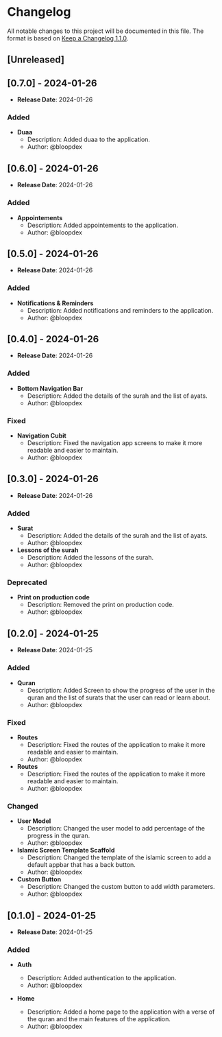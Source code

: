 # Changelog

All notable changes to this project will be documented in this file. The format is based on [Keep a Changelog 1.1.0](https://keepachangelog.com/en/1.1.0/).

## [Unreleased]

## [0.7.0] - 2024-01-26

- **Release Date**: 2024-01-26

### Added

- **Duaa**
  - Description: Added duaa to the application.
  - Author: @bloopdex

## [0.6.0] - 2024-01-26

- **Release Date**: 2024-01-26

### Added

- **Appointements**
  - Description: Added appointements to the application.
  - Author: @bloopdex

## [0.5.0] - 2024-01-26

- **Release Date**: 2024-01-26

### Added

- **Notifications & Reminders**
  - Description: Added notifications and reminders to the application.
  - Author: @bloopdex

## [0.4.0] - 2024-01-26

- **Release Date**: 2024-01-26

### Added

- **Bottom Navigation Bar**
  - Description: Added the details of the surah and the list of ayats.
  - Author: @bloopdex
  
### Fixed

- **Navigation Cubit**
  - Description: Fixed the navigation app screens to make it more readable and easier to maintain.
  - Author: @bloopdex

## [0.3.0] - 2024-01-26

- **Release Date**: 2024-01-26

### Added

- **Surat**
  - Description: Added the details of the surah and the list of ayats.
  - Author: @bloopdex
- **Lessons of the surah**
  - Description: Added the lessons of the surah.
  - Author: @bloopdex

### Deprecated

- **Print on production code**
  - Description: Removed the print on production code.
  - Author: @bloopdex

## [0.2.0] - 2024-01-25

- **Release Date**: 2024-01-25

### Added

- **Quran**
  - Description: Added Screen to show the progress of the user in the quran and the list of surats that the user can read or learn about.
  - Author: @bloopdex

### Fixed

- **Routes**
  - Description: Fixed the routes of the application to make it more readable and easier to maintain.
  - Author: @bloopdex
- **Routes**
  - Description: Fixed the routes of the application to make it more readable and easier to maintain.
  - Author: @bloopdex

### Changed

- **User Model**
  - Description: Changed the user model to add percentage of the progress in the quran.
  - Author: @bloopdex
- **Islamic Screen Template Scaffold**
  - Description: Changed the template of the islamic screen to add a default appbar that has a back button.
  - Author: @bloopdex
- **Custom Button**
  - Description: Changed the custom button to add width parameters.
  - Author: @bloopdex

## [0.1.0] - 2024-01-25

- **Release Date**: 2024-01-25

### Added

- **Auth**
  - Description: Added authentication to the application.
  - Author: @bloopdex

- **Home**
  - Description: Added a home page to the application with a verse of the quran and the main features of the application.
  - Author: @bloopdex
